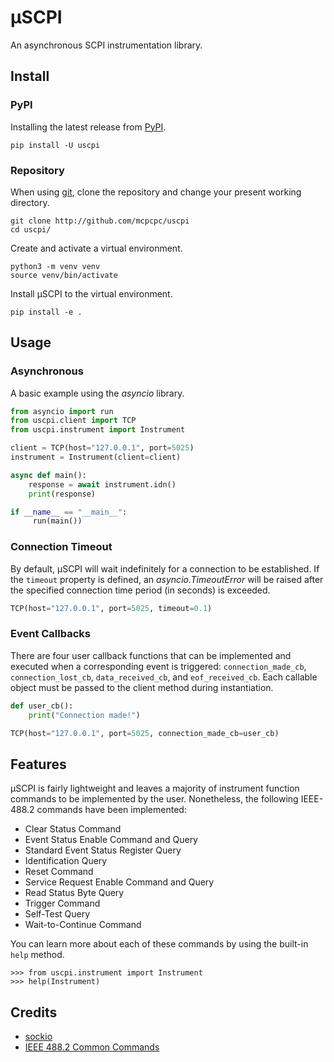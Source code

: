 # &mu;SCPI

An asynchronous SCPI instrumentation library.

## Install

### PyPI

Installing the latest release from [PyPI](https://pypi.org).

```console
pip install -U uscpi
```

### Repository

When using [git](https://git-scm.com), clone the repository and 
change your present working directory.

```console
git clone http://github.com/mcpcpc/uscpi
cd uscpi/
```

Create and activate a virtual environment.

```console
python3 -m venv venv
source venv/bin/activate
```

Install &mu;SCPI to the virtual environment.

```console
pip install -e .
```

## Usage

### Asynchronous

A basic example using the *asyncio* library.

```python
from asyncio import run
from uscpi.client import TCP
from uscpi.instrument import Instrument

client = TCP(host="127.0.0.1", port=5025)
instrument = Instrument(client=client)

async def main():
    response = await instrument.idn()
    print(response)

if __name__ == "__main__":
     run(main())
```

### Connection Timeout

By default, &mu;SCPI will wait indefinitely for a connection to 
be established. If the `timeout` property is defined, an 
*asyncio.TimeoutError* will be raised after the specified 
connection time period (in seconds) is exceeded.

```python
TCP(host="127.0.0.1", port=5025, timeout=0.1)
```

### Event Callbacks

There are four user callback functions that can be implemented 
and executed when a corresponding event is triggered:
`connection_made_cb`, `connection_lost_cb`, `data_received_cb`, 
and `eof_received_cb`. Each callable object must be passed to 
the client method during instantiation. 

```python
def user_cb():
    print("Connection made!")

TCP(host="127.0.0.1", port=5025, connection_made_cb=user_cb)
```

## Features

&mu;SCPI is fairly lightweight and leaves a majority of 
instrument function commands to be implemented by the user. 
Nonetheless, the following IEEE-488.2 commands have been 
implemented:

- Clear Status Command
- Event Status Enable Command and Query
- Standard Event Status Register Query
- Identification Query
- Reset Command
- Service Request Enable Command and Query
- Read Status Byte Query
- Trigger Command
- Self-Test Query
- Wait-to-Continue Command

You can learn more about each of these commands by using the 
built-in `help` method.

```pycon
>>> from uscpi.instrument import Instrument
>>> help(Instrument)
```

## Credits

- [sockio](https://github.com/tiagocoutinho/sockio)
- [IEEE 488.2 Common Commands](https://rfmw.em.keysight.com/spdhelpfiles/truevolt/webhelp/US/Content/__I_SCPI/IEEE-488_Common_Commands.htm)
